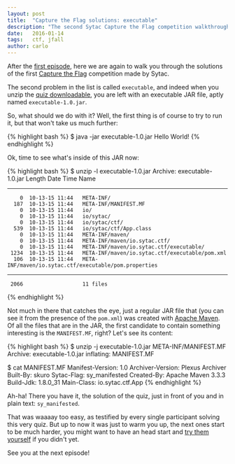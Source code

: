 ```yaml
---
layout: post
title:  "Capture the Flag solutions: executable"
description: "The second Sytac Capture the Flag competition walkthrough: of executable JARs and metadata"
date:   2016-01-14
tags:   ctf, jfall
author: carlo
---
```


After the [first episode](/engineering/2015/11/08/capture-the-flag-solution-dothash/),
here we are again to walk you through the solutions of the first [Capture the Flag](http://sytac.io/capture-the-flag.html)
competition made by Sytac.

The second problem in the list is called `executable`, and indeed when you unzip the
[quiz downloadable](http://sytac.io/assets/flag2.zip), you are left with an executable
JAR file, aptly named `executable-1.0.jar`.

So, what should we do with it? Well, the first thing is of course to try to run it,
but that won't take us much further:

{% highlight bash %}
$ java -jar executable-1.0.jar
Hello World!
{% endhighlight %}

Ok, time to see what's inside of this JAR now:

{% highlight bash %}
$ unzip -l executable-1.0.jar
Archive:  executable-1.0.jar
  Length     Date   Time    Name
 --------    ----   ----    ----
        0  10-13-15 11:44   META-INF/
      187  10-13-15 11:44   META-INF/MANIFEST.MF
        0  10-13-15 11:44   io/
        0  10-13-15 11:44   io/sytac/
        0  10-13-15 11:44   io/sytac/ctf/
      539  10-13-15 11:44   io/sytac/ctf/App.class
        0  10-13-15 11:44   META-INF/maven/
        0  10-13-15 11:44   META-INF/maven/io.sytac.ctf/
        0  10-13-15 11:44   META-INF/maven/io.sytac.ctf/executable/
     1234  10-13-15 11:44   META-INF/maven/io.sytac.ctf/executable/pom.xml
      106  10-13-15 11:44   META-INF/maven/io.sytac.ctf/executable/pom.properties
 --------                   -------
     2066                   11 files
{% endhighlight %}

Not much in there that catches the eye, just a regular JAR file that (you can see it from
the presence of the `pom.xml`) was created with [Apache Maven](https://maven.apache.org/).
Of all the files that are in the JAR, the first candidate to contain something interesting
is the `MANIFEST.MF`, right? Let's see its content:

{% highlight bash %}
$ unzip -j executable-1.0.jar META-INF/MANIFEST.MF
Archive:  executable-1.0.jar
  inflating: MANIFEST.MF

$  cat MANIFEST.MF
Manifest-Version: 1.0
Archiver-Version: Plexus Archiver
Built-By: skuro
Sytac-Flag: sy_manifested
Created-By: Apache Maven 3.3.3
Build-Jdk: 1.8.0_31
Main-Class: io.sytac.ctf.App
{% endhighlight %}

Ah-ha! There you have it, the solution of the quiz, just in front of you and in plain
text: `sy_manifested`.

That was waaaay too easy, as testified by every single participant solving this very quiz.
But up to now it was just to warm you up, the next ones start to be much harder, you might
want to have an head start and [try them yourself](http://sytac.io/capture-the-flag.html#tasks)
if you didn't yet.

See you at the next episode!

